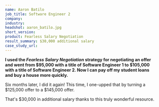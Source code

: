 ```yaml
---
name: Aaron Batilo
job_title: Software Engineer 2
company: 
industry: 
headshot: aaron_batilo.jpg
short_version: 
product: Fearless Salary Negotiation
result_summary: $30,000 additional salary
case_study_url: 
---
```


**I used the _Fearless Salary Negotiation_ strategy for negotiating an offer and went from $95,000 with a title of Software Engineer 1 to $105,000 with a title of Software Engineer 2\. Now I can pay off my student loans and buy a house more quickly.**

Six months later, I did it again! This time, I one-upped that by turning a $125,000 offer to a $145,000 offer.

That's $30,000 in additional salary thanks to this truly wonderful resource.
